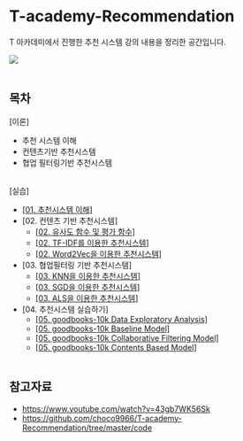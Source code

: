 # T-academy-Recommendation
T 아카데미에서 진행한 추천 시스템 강의 내용을 정리한 공간입니다.<br>

![](https://github.com/choco9966/T-academy-Recommendation/blob/master/figure/Introduction.png?raw=true)<br><br>



## 목차
[이론]
 - 추천 시스템 이해
 - 컨텐츠기반 추천시스템
 - 협업 필터링기반 추천시스템<br><br>
 
[실습] 
- [[01. 추천시스템 이해]](https://github.com/eunsour/T-academy-Recommendation/blob/main/code/00.%20%EC%B6%94%EC%B2%9C%20%EC%8B%9C%EC%8A%A4%ED%85%9C%20%EC%9D%B4%ED%95%B4%20-%20Apriori%2C%20FP-Growth.ipynb)
- [02. 컨텐츠 기반 추천시스템]
  - [[02. 유사도 함수 및 평가 함수]](https://github.com/eunsour/T-academy-Recommendation/blob/main/code/01.%20%EC%BB%A8%ED%85%90%EC%B8%A0%20%EA%B8%B0%EB%B0%98%20%EC%B6%94%EC%B2%9C%20%EC%8B%9C%EC%8A%A4%ED%85%9C%20-%20TF-IDF%EB%A5%BC%20%EC%9D%B4%EC%9A%A9%ED%95%9C%20%EC%B6%94%EC%B2%9C%20%EC%8B%9C%EC%8A%A4%ED%85%9C%20%231.ipynb)
  - [[02. TF-IDF를 이용한 추천시스템]](https://github.com/eunsour/T-academy-Recommendation/blob/main/code/01.%20%EC%BB%A8%ED%85%90%EC%B8%A0%20%EA%B8%B0%EB%B0%98%20%EC%B6%94%EC%B2%9C%20%EC%8B%9C%EC%8A%A4%ED%85%9C%20-%20TF-IDF%EB%A5%BC%20%EC%9D%B4%EC%9A%A9%ED%95%9C%20%EC%B6%94%EC%B2%9C%20%EC%8B%9C%EC%8A%A4%ED%85%9C%20%232.ipynb)
  - [[02. Word2Vec을 이용한 추천시스템]](https://github.com/eunsour/T-academy-Recommendation/blob/main/code/01.%20%EC%BB%A8%ED%85%90%EC%B8%A0%20%EA%B8%B0%EB%B0%98%20%EC%B6%94%EC%B2%9C%20%EC%8B%9C%EC%8A%A4%ED%85%9C%20-%20Word2Vec%EB%A5%BC%20%EC%9D%B4%EC%9A%A9%ED%95%9C%20%EC%B6%94%EC%B2%9C%20%EC%8B%9C%EC%8A%A4%ED%85%9C.ipynb)
- [03. 협업필터링 기반 추천시스템]
  - [[03. KNN을 이용한 추천시스템]](https://github.com/eunsour/T-academy-Recommendation/blob/main/code/02.%20%ED%98%91%EC%97%85%20%ED%95%84%ED%84%B0%EB%A7%81%20%EA%B8%B0%EB%B0%98%20%EC%B6%94%EC%B2%9C%20%EC%8B%9C%EC%8A%A4%ED%85%9C%20-%20KNN.ipynb)
  - [[03. SGD을 이용한 추천시스템]](https://github.com/eunsour/T-academy-Recommendation/blob/main/code/02.%20%ED%98%91%EC%97%85%20%ED%95%84%ED%84%B0%EB%A7%81%20%EA%B8%B0%EB%B0%98%20%EC%B6%94%EC%B2%9C%20%EC%8B%9C%EC%8A%A4%ED%85%9C%20-%20SGD.ipynb)
  - [[03. ALS을 이용한 추천시스템]](https://github.com/eunsour/T-academy-Recommendation/blob/main/code/02.%20%ED%98%91%EC%97%85%20%ED%95%84%ED%84%B0%EB%A7%81%20%EA%B8%B0%EB%B0%98%20%EC%B6%94%EC%B2%9C%20%EC%8B%9C%EC%8A%A4%ED%85%9C%20-%20ALS.ipynb)
- [04. 추천시스템 실습하기]
  - [[05. goodbooks-10k Data Exploratory Analysis]](https://github.com/eunsour/T-academy-Recommendation/blob/main/code/04-1.%20GoodBooks-10k%20Data%20Exploratory%20Analysis.ipynb)
  - [[05. goodbooks-10k Baseline Model]](https://github.com/eunsour/T-academy-Recommendation/blob/main/code/04-2.%20GoodBooks-10k%20Baseline%20Model.ipynb)
  - [[05. goodbooks-10k Collaborative Filtering Model]](https://github.com/eunsour/T-academy-Recommendation/blob/main/code/04-3.%20GoodBooks-10k%20Collaborative%20Filtering%20Model.ipynb)
  - [[05. goodbooks-10k Contents Based Model]](https://github.com/eunsour/T-academy-Recommendation/blob/main/code/04-4.%20GoodBooks-10k%20Contents%20Based%20Model.ipynb)<br><br>
 
## 참고자료 
 - https://www.youtube.com/watch?v=43gb7WK56Sk
 - https://github.com/choco9966/T-academy-Recommendation/tree/master/code
